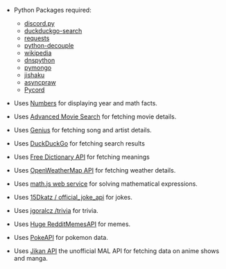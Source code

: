 - Python Packages required:
	- [discord.py](https://pypi.org/project/discord.py/)
	- [duckduckgo-search](https://pypi.org/project/duckduckgo-search/)
	- [requests](https://pypi.org/project/requests/)
	- [python-decouple](https://pypi.org/project/python-decouple/)
	- [wikipedia](https://pypi.org/project/wikipedia/)
	- [dnspython](https://pypi.org/project/dnspython/)
	- [pymongo](https://pypi.org/project/pymongo/)
	- [jishaku](https://github.com/Gorialis/jishaku)
	- [asyncpraw](https://asyncpraw.readthedocs.io/en/stable/)
	- [Pycord](https://github.com/Pycord-Development/pycord)


- Uses [Numbers](https://rapidapi.com/divad12/api/numbers-1) for displaying year and math facts.
- Uses [Advanced Movie Search](https://rapidapi.com/jakash1997/api/advanced-movie-search ) for fetching movie details.
- Uses [Genius](https://rapidapi.com/brianiswu/api/genius) for fetching song and artist details.
- Uses [DuckDuckGo](https://duckduckgo.com/) for fetching search results
- Uses [Free Dictionary API](https://dictionaryapi.dev/) for fetching meanings
- Uses [OpenWeatherMap API](https://openweathermap.org/api) for fetching weather details.
- Uses [math.js web service](https://api.mathjs.org/) for solving mathematical expressions.
- Uses [15Dkatz / official_joke_api](https://github.com/15Dkatz/official_joke_api) for jokes.
- Uses [jgoralcz /trivia](https://github.com/jgoralcz/trivia) for trivia.
- Uses [Huge RedditMemesAPI](https://memes.blademaker.tv/) for memes.
- Uses [PokeAPI](https://pokeapi.co/) for pokemon data.
- Uses [Jikan API](https://jikan.moe/) the unofficial MAL API for fetching data on anime shows and manga.
